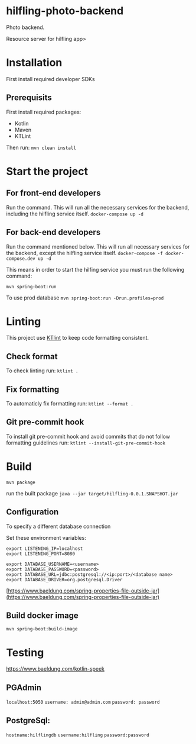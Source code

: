 # hilfling-photo-backend
Photo backend.

Resource server for hilfling app>

# Installation
First install required developer SDKs

## Prerequisits

First install required packages:
- Kotlin
- Maven
- KTLint

Then run:
`mvn clean install`

# Start the project

## For front-end developers

Run the command. This will run all the necessary services for the backend, including the hilfling service itself.
`docker-compose up -d`

## For back-end developers

Run the command mentioned below. This will run all necessary services for the backend, except the hilfling service itself. 
`docker-compose -f docker-compose.dev up -d`

This means in order to start the hilfing service you must run the following command:

`mvn spring-boot:run`

To use prod database
`mvn spring-boot:run -Drun.profiles=prod`

# Linting
This project use [KTlint](https://github.com/pinterest/ktlint) to keep code formatting consistent.

## Check format
To check linting run:
`ktlint .`

## Fix formatting
To automaticly fix formatting run:
`ktlint --format .`

## Git pre-commit hook
To install git pre-commit hook and avoid commits that do not follow formatting guidelines run:
`ktlint --install-git-pre-commit-hook`


# Build
`mvn package`

run the built package
`java --jar target/hilfling-0.0.1.SNAPSHOT.jar`

## Configuration
To specify a different database connection

Set these environment variables:

```
export LISTENING_IP=localhost
export LISTENING_PORT=8080

export DATABASE_USERNAME=<username>
export DATABASE_PASSWORD=<password>
export DATABASE_URL=jdbc:postgresql://<ip:port>/<database name>
export DATABASE_DRIVER=org.postgresql.Driver
```

[https://www.baeldung.com/spring-properties-file-outside-jar](https://www.baeldung.com/spring-properties-file-outside-jar)

## Build docker image
`mvn spring-boot:build-image`

# Testing
https://www.baeldung.com/kotlin-speek

## PGAdmin
`localhost:5050`
`username: admin@admin.com`
`password: password`


## PostgreSql:
`hostname:hilflingdb`
`username:hilfling`
`password:password`
